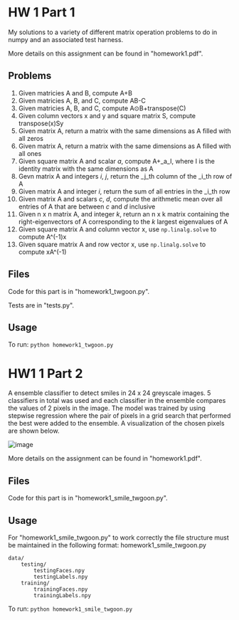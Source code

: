 # HW 1 Part 1

My solutions to a variety of different matrix operation problems to do in numpy and an associated test harness.

More details on this assignment can be found in "homework1.pdf".

## Problems
1. Given matricies A and B, compute A+B
2. Given matricies A, B, and C, compute AB-C
3. Given matricies A, B, and C, compute A⊙B+transpose(C)
4. Given column vectors x and y and square matrix S, compute transpose(x)Sy
5. Given matrix A, return a matrix with the same dimensions as A filled with all zeros
6. Given matrix A, return a matrix with the same dimensions as A filled with all ones
7. Given square matrix A and scalar _a_, compute A+_a_I, where I is the identity matrix with the same dimensions as A
8. Gevn matrix A and integers _i_, _j_, return the _j_th column of the _i_th row of A
9. Given matrix A and integer _i_, return the sum of all entries in the _i_th row
10. Given matrix A and scalars _c_, _d_, compute the arithmetic mean over all entries of A that are between _c_ and _d_ inclusive
11. Given n x n matrix A, and integer _k_, return an n x k matrix containing the right-eigenvectors of A corresponding to the _k_ largest eigenvalues of A
12. Given square matrix A and column vector x, use `np.linalg.solve` to compute A^(-1)x
13. Given square matrix A and row vector x, use `np.linalg.solve` to compute xA^(-1)

## Files

Code for this part is in "homework1_twgoon.py".

Tests are in "tests.py".

## Usage
To run: `python homework1_twgoon.py`

# HW1 1 Part 2

A ensemble classifier to detect smiles in 24 x 24 greyscale images. 5 classifiers in total was used and each classifier in the ensemble compares the values of 2 pixels in the image. The model was trained by using stepwise regression where the pair of pixels in a grid search that performed the best were added to the ensemble. A visualization of the chosen pixels are shown below.

![image](https://user-images.githubusercontent.com/32044950/120902442-79c92800-c60e-11eb-94bd-f68047eb38fb.png)

More details on the assignment can be found in "homework1.pdf".

## Files

Code for this part is in "homework1_smile_twgoon.py".

## Usage
For "homework1_smile_twgoon.py" to work correctly the file structure must be maintained in the following format:
homework1_smile_twgoon.py

    data/
        testing/
            testingFaces.npy
            testingLabels.npy
        training/
            trainingFaces.npy
            trainingLabels.npy
            
To run: `python homework1_smile_twgoon.py`
